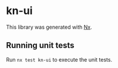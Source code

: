 # kn-ui

This library was generated with [Nx](https://nx.dev).

## Running unit tests

Run `nx test kn-ui` to execute the unit tests.
